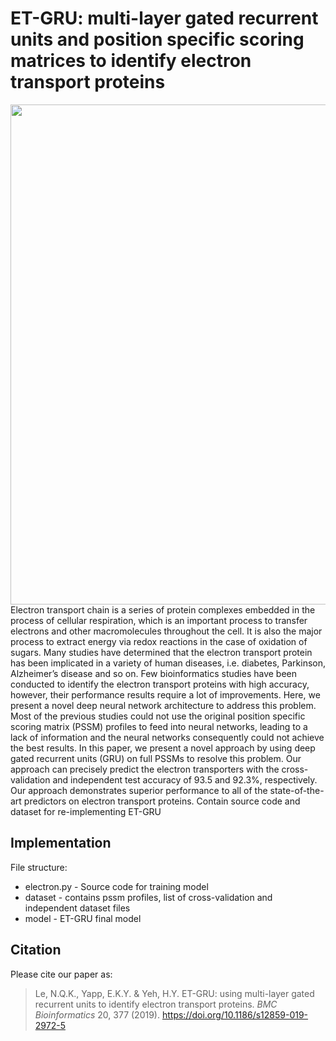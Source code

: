 # ET-GRU: multi-layer gated recurrent units and position specific scoring matrices to identify electron transport proteins
<img src="fig/Fig1.tif?sanitize=true" width="800">
Electron transport chain is a series of protein complexes embedded in the process of cellular respiration, which is an important process to transfer electrons and other macromolecules throughout the cell. It is also the major process to extract energy via redox reactions in the case of oxidation of sugars. Many studies have determined that the electron transport protein has been implicated in a variety of human diseases, i.e. diabetes, Parkinson, Alzheimer’s disease and so on. Few bioinformatics studies have been conducted to identify the electron transport proteins with high accuracy, however, their performance results require a lot of improvements. Here, we present a novel deep neural network architecture to address this problem.
Most of the previous studies could not use the original position specific scoring matrix (PSSM) profiles to feed into neural networks, leading to a lack of information and the neural networks consequently could not achieve the best results. In this paper, we present a novel approach by using deep gated recurrent units (GRU) on full PSSMs to resolve this problem. Our approach can precisely predict the electron transporters with the cross-validation and independent test accuracy of 93.5 and 92.3%, respectively. Our approach demonstrates superior performance to all of the state-of-the-art predictors on electron transport proteins.
Contain source code and dataset for re-implementing ET-GRU

## Implementation

File structure:
- electron.py - Source code for training model
- dataset - contains pssm profiles, list of cross-validation and independent dataset files
- model - ET-GRU final model

## Citation
Please cite our paper as:
>Le, N.Q.K., Yapp, E.K.Y. & Yeh, H.Y. ET-GRU: using multi-layer gated recurrent units to identify electron transport proteins. *BMC Bioinformatics* 20, 377 (2019). https://doi.org/10.1186/s12859-019-2972-5

